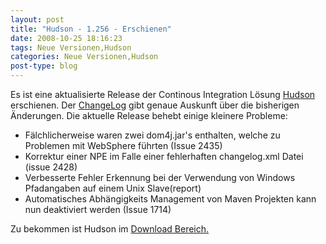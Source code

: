 ```yaml
---
layout: post
title: "Hudson - 1.256 - Erschienen"
date: 2008-10-25 18:16:23
tags: Neue Versionen,Hudson
categories: Neue Versionen,Hudson
post-type: blog
---
```

Es ist eine aktualisierte Release der Continous Integration Lösung <a href="https://hudson.dev.java.net/">Hudson</a> erschienen.
Der <a href="https://hudson.dev.java.net/changelog.html">ChangeLog</a> gibt genaue Auskunft über die bisherigen Änderungen. Die aktuelle Release behebt einige kleinere Probleme:
<ul>
<li>Fälchlicherweise waren zwei dom4j.jar's enthalten, welche zu Problemen mit WebSphere führten (Issue 2435)</li>
<li>Korrektur einer NPE im Falle einer fehlerhaften changelog.xml Datei (issue 2428)</li>
<li>Verbesserte Fehler Erkennung bei der Verwendung von Windows Pfadangaben auf einem Unix Slave(report)</li>
<li>Automatisches Abhängigkeits Management von Maven Projekten kann nun deaktiviert werden (Issue 1714)</li>
</ul>
Zu bekommen ist Hudson im <a href="https://hudson.dev.java.net/servlets/ProjectDocumentList?folderID=2761&expandFolder=2761&folderID=0">Download Bereich.</a>
